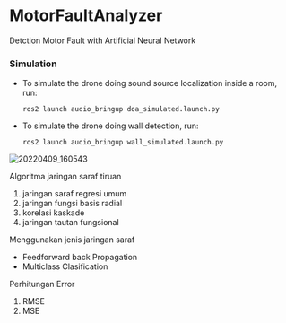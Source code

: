 

# MotorFaultAnalyzer
Detction Motor Fault with Artificial Neural Network

### Simulation

- To simulate the drone doing sound source localization inside a room, run:
  ```
  ros2 launch audio_bringup doa_simulated.launch.py
  ```
- To simulate the drone doing wall detection, run:
  ```
  ros2 launch audio_bringup wall_simulated.launch.py
  ```

![20220409_160543](https://user-images.githubusercontent.com/49284230/162597464-3f57b509-c5fb-4c0d-9943-1f5ccf24fe1c.jpg)


Algoritma jaringan saraf tiruan

1. jaringan saraf regresi umum
2. jaringan fungsi basis radial
3. korelasi kaskade
4. jaringan tautan fungsional

Menggunakan jenis jaringan saraf
- Feedforward back Propagation
- Multiclass Clasification

Perhitungan Error 
1. RMSE
2. MSE
